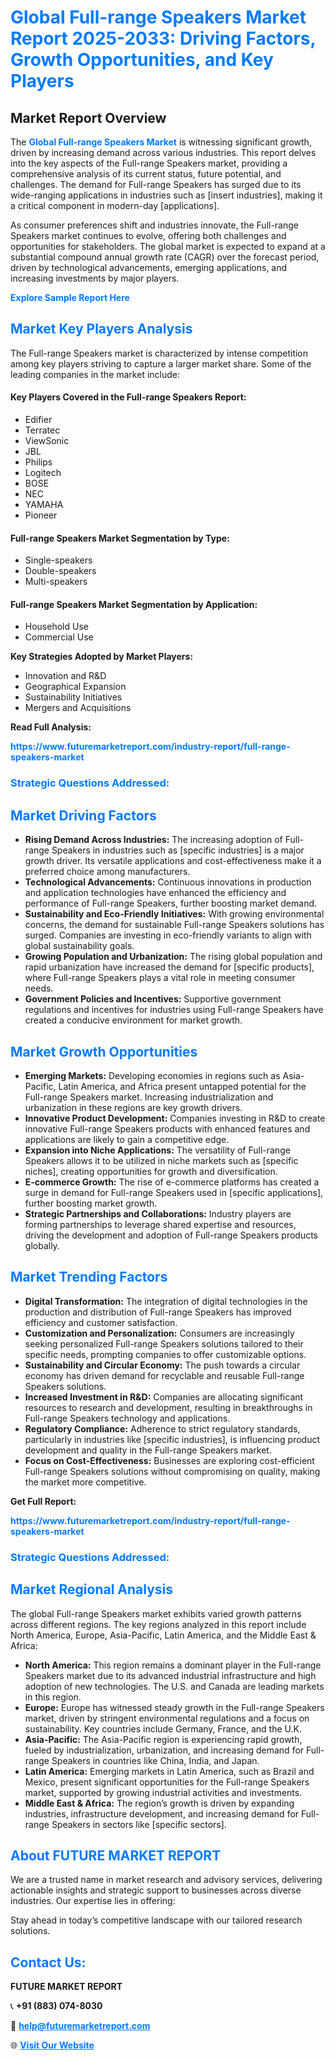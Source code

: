 <h1 style="color: #007BFF;">Global Full-range Speakers Market Report 2025-2033: Driving Factors, Growth Opportunities, and Key Players</h1>

<section id="overview">
<h2>Market Report Overview</h2>
<p>The <a href="https://www.futuremarketreport.com/industry-report/full-range-speakers-market" style="color: #007BFF; text-decoration: none;"><strong>Global Full-range Speakers Market</strong></a> is witnessing significant growth, driven by increasing demand across various industries. This report delves into the key aspects of the Full-range Speakers market, providing a comprehensive analysis of its current status, future potential, and challenges. The demand for Full-range Speakers has surged due to its wide-ranging applications in industries such as [insert industries], making it a critical component in modern-day [applications].</p>
<p>As consumer preferences shift and industries innovate, the Full-range Speakers market continues to evolve, offering both challenges and opportunities for stakeholders. The global market is expected to expand at a substantial compound annual growth rate (CAGR) over the forecast period, driven by technological advancements, emerging applications, and increasing investments by major players.</p>
</section>

<section id="overview">
<p><a href="https://www.futuremarketreport.com/request-sample/reportId=76743" style="color: #007BFF; text-decoration: none;"><strong>Explore Sample Report Here</strong></a></p>
</section>

<section id="key-players">
<h2 style="color: #007BFF;">Market Key Players Analysis</h2>
<p>The Full-range Speakers market is characterized by intense competition among key players striving to capture a larger market share. Some of the leading companies in the market include:</p>
<h4>Key Players Covered in the Full-range Speakers Report:</h4>
<ul><li>Edifier</li><li>Terratec</li><li>ViewSonic</li><li>JBL</li><li>Philips</li><li>Logitech</li><li>BOSE</li><li>NEC</li><li>YAMAHA</li><li>Pioneer</li></ul>
<h4>Full-range Speakers Market Segmentation by Type:</h4>
<ul><li>Single-speakers</li><li>Double-speakers</li><li>Multi-speakers</li></ul>

<h4>Full-range Speakers Market Segmentation by Application:</h4>
<ul><li>Household Use</li><li>Commercial Use</li></ul>
<p><strong>Key Strategies Adopted by Market Players:</strong></p>
<ul>
<li>Innovation and R&D</li>
<li>Geographical Expansion</li>
<li>Sustainability Initiatives</li>
<li>Mergers and Acquisitions</li>
</ul>
</section>

<section>
<p><strong>Read Full Analysis: </strong></p><a href="https://www.futuremarketreport.com/industry-report/full-range-speakers-market" style="color: #007BFF; text-decoration: none;"><strong>https://www.futuremarketreport.com/industry-report/full-range-speakers-market</strong></a>
<h3 style="color: #007BFF;">Strategic Questions Addressed:</h3>
</section>

<section id="driving-factors">
<h2 style="color: #007BFF;">Market Driving Factors</h2>
<ul>
<li><strong>Rising Demand Across Industries:</strong> The increasing adoption of Full-range Speakers in industries such as [specific industries] is a major growth driver. Its versatile applications and cost-effectiveness make it a preferred choice among manufacturers.</li>
<li><strong>Technological Advancements:</strong> Continuous innovations in production and application technologies have enhanced the efficiency and performance of Full-range Speakers, further boosting market demand.</li>
<li><strong>Sustainability and Eco-Friendly Initiatives:</strong> With growing environmental concerns, the demand for sustainable Full-range Speakers solutions has surged. Companies are investing in eco-friendly variants to align with global sustainability goals.</li>
<li><strong>Growing Population and Urbanization:</strong> The rising global population and rapid urbanization have increased the demand for [specific products], where Full-range Speakers plays a vital role in meeting consumer needs.</li>
<li><strong>Government Policies and Incentives:</strong> Supportive government regulations and incentives for industries using Full-range Speakers have created a conducive environment for market growth.</li>
</ul>
</section>

<section id="growth-opportunities">
<h2 style="color: #007BFF;">Market Growth Opportunities</h2>
<ul>
<li><strong>Emerging Markets:</strong> Developing economies in regions such as Asia-Pacific, Latin America, and Africa present untapped potential for the Full-range Speakers market. Increasing industrialization and urbanization in these regions are key growth drivers.</li>
<li><strong>Innovative Product Development:</strong> Companies investing in R&D to create innovative Full-range Speakers products with enhanced features and applications are likely to gain a competitive edge.</li>
<li><strong>Expansion into Niche Applications:</strong> The versatility of Full-range Speakers allows it to be utilized in niche markets such as [specific niches], creating opportunities for growth and diversification.</li>
<li><strong>E-commerce Growth:</strong> The rise of e-commerce platforms has created a surge in demand for Full-range Speakers used in [specific applications], further boosting market growth.</li>
<li><strong>Strategic Partnerships and Collaborations:</strong> Industry players are forming partnerships to leverage shared expertise and resources, driving the development and adoption of Full-range Speakers products globally.</li>
</ul>
</section>

<section id="trending-factors">
<h2 style="color: #007BFF;">Market Trending Factors</h2>
<ul>
<li><strong>Digital Transformation:</strong> The integration of digital technologies in the production and distribution of Full-range Speakers has improved efficiency and customer satisfaction.</li>
<li><strong>Customization and Personalization:</strong> Consumers are increasingly seeking personalized Full-range Speakers solutions tailored to their specific needs, prompting companies to offer customizable options.</li>
<li><strong>Sustainability and Circular Economy:</strong> The push towards a circular economy has driven demand for recyclable and reusable Full-range Speakers solutions.</li>
<li><strong>Increased Investment in R&D:</strong> Companies are allocating significant resources to research and development, resulting in breakthroughs in Full-range Speakers technology and applications.</li>
<li><strong>Regulatory Compliance:</strong> Adherence to strict regulatory standards, particularly in industries like [specific industries], is influencing product development and quality in the Full-range Speakers market.</li>
<li><strong>Focus on Cost-Effectiveness:</strong> Businesses are exploring cost-efficient Full-range Speakers solutions without compromising on quality, making the market more competitive.</li>
</ul>
</section>

<section>
<p><strong>Get Full Report: </strong></p><a href="https://www.futuremarketreport.com/industry-report/full-range-speakers-market" style="color: #007BFF; text-decoration: none;"><strong>https://www.futuremarketreport.com/industry-report/full-range-speakers-market</strong></a>
<h3 style="color: #007BFF;">Strategic Questions Addressed:</h3>
</section>


<section id="regional-analysis">
<h2 style="color: #007BFF;">Market Regional Analysis</h2>
<p>The global Full-range Speakers market exhibits varied growth patterns across different regions. The key regions analyzed in this report include North America, Europe, Asia-Pacific, Latin America, and the Middle East & Africa:</p>
<ul>
<li><strong>North America:</strong> This region remains a dominant player in the Full-range Speakers market due to its advanced industrial infrastructure and high adoption of new technologies. The U.S. and Canada are leading markets in this region.</li>
<li><strong>Europe:</strong> Europe has witnessed steady growth in the Full-range Speakers market, driven by stringent environmental regulations and a focus on sustainability. Key countries include Germany, France, and the U.K.</li>
<li><strong>Asia-Pacific:</strong> The Asia-Pacific region is experiencing rapid growth, fueled by industrialization, urbanization, and increasing demand for Full-range Speakers in countries like China, India, and Japan.</li>
<li><strong>Latin America:</strong> Emerging markets in Latin America, such as Brazil and Mexico, present significant opportunities for the Full-range Speakers market, supported by growing industrial activities and investments.</li>
<li><strong>Middle East & Africa:</strong> The region’s growth is driven by expanding industries, infrastructure development, and increasing demand for Full-range Speakers in sectors like [specific sectors].</li>
</ul>
</section>

<footer>
<h2 style="color: #007BFF;">About FUTURE MARKET REPORT</h2>
<p>We are a trusted name in market research and advisory services, delivering actionable insights and strategic support to businesses across diverse industries. Our expertise lies in offering:</p>

<p>Stay ahead in today’s competitive landscape with our tailored research solutions.</p>

<h2 style="color: #007BFF;">Contact Us:</h2>
<p><strong>FUTURE MARKET REPORT</strong></p>
<p>📞 <strong>+91 (883) 074-8030</strong></p>
<p>📧 <strong><a href="mailto:help@futuremarketreport.com" style="color: #007BFF;">help@futuremarketreport.com</a></strong></p>
<p>🌐 <strong><a href="https://www.futuremarketreport.com/" style="color: #007BFF;">Visit Our Website</a></strong></p>
</footer>